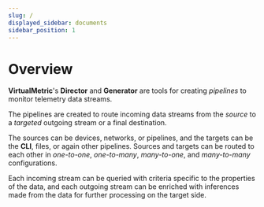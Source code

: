 ```yaml
---
slug: /
displayed_sidebar: documents
sidebar_position: 1
---
```


# Overview

**VirtualMetric**'s **Director** and **Generator** are tools for creating _pipelines_ to monitor telemetry data streams.

The pipelines are created to route incoming data streams from the _source_ to a _targeted_ outgoing stream or a final destination.

The sources can be devices, networks, or pipelines, and the targets can be the **CLI**, files, or again other pipelines. Sources and targets can be routed to each other in _one-to-one_, _one-to-many_, _many-to-one_, and _many-to-many_ configurations.

Each incoming stream can be queried with criteria specific to the properties of the data, and each outgoing stream can be enriched with inferences made from the data for further processing on the target side.
